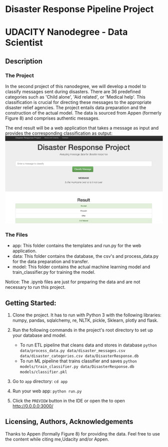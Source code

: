 # Disaster Response Pipeline Project
# UDACITY Nanodegree - Data Scientist

## Description
### The Project
In the second project of this nanodegree, we will develop a model to classify messages sent during disasters. There are 36 predefined categories such as 'Child alone', 'Aid related', or 'Medical help'. This classification is crucial for directing these messages to the appropriate disaster relief agencies. The project entails data preparation and the construction of the actual model. The data is sourced from Appen (formerly Figure 8) and comprises authentic messages.

The end result will be a web application that takes a message as input and provides the corresponding classification as output:
![Alternativer Text](udacity_webapp_dr.png)


### The Files
- app: This folder contains the templates and run.py for the web application.
- data: This folder contains the database, the csv's and process_data.py for the data preparation and transfer.
- model: This folder contains the actual machine learning model and train_classifier.py for training the model.

Notice: The .ipynb files are just for preparing the data and are not necessary to run this project.

## Getting Started:
1. Clone the project. It has to run with Python 3 with the following libraries: numpy, pandas, sqlalchemy, re, NLTK, pickle, Sklearn, plotly and flask.

2. Run the following commands in the project's root directory to set up your database and model.

    - To run ETL pipeline that cleans data and stores in database
        `python data/process_data.py data/disaster_messages.csv data/disaster_categories.csv data/DisasterResponse.db`
    - To run ML pipeline that trains classifier and saves
        `python models/train_classifier.py data/DisasterResponse.db models/classifier.pkl`

3. Go to `app` directory: `cd app`

4. Run your web app: `python run.py`

5. Click the `PREVIEW` button in the IDE or open the to open http://0.0.0.0:3000/

## Licensing, Authors, Acknowledgements
Thanks to Appen (formally Figure 8) for providing the data. Feel free to use the content while citing me,Udacity and/or Appen.